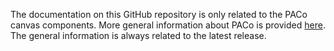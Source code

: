 The documentation on this GitHub repository is only related to the PACo canvas components. More general information about PACo is provided [here](https://www.formsandflows.nl/redirects/paco-github-documentation). The general information is always related to the latest release.
